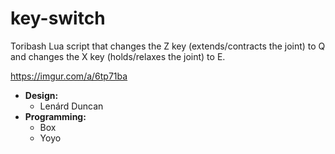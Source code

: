 # key-switch
Toribash Lua script that changes the Z key (extends/contracts the joint) to Q and changes the X key (holds/relaxes the joint) to E.

https://imgur.com/a/6tp71ba

* **Design:**
  * Lenárd Duncan
* **Programming:**
  * Box
  * Yoyo
